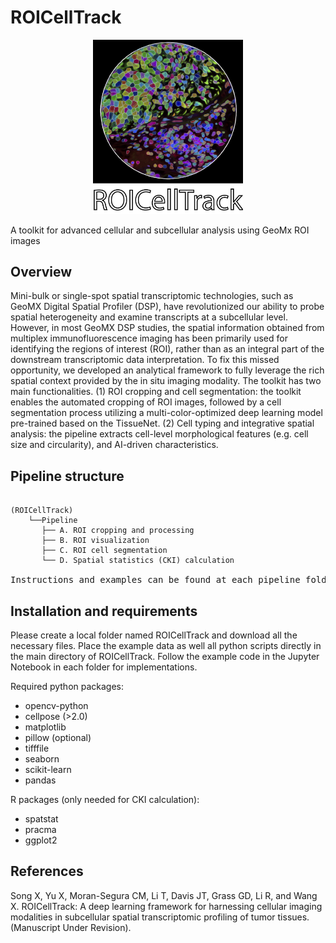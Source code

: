 # ROICellTrack

<p align="center">
  <img width="240"  src="https://github.com/wanglab1/ROICellTrack/blob/main/misc/logo.png">
</p>

A toolkit for advanced cellular and subcellular analysis using GeoMx ROI images

## Overview
Mini-bulk or single-spot spatial transcriptomic technologies, such as GeoMX Digital Spatial Profiler (DSP), have revolutionized our ability to probe spatial heterogeneity and examine transcripts at a subcellular level. However, in most GeoMX DSP studies, the spatial information obtained from multiplex immunofluorescence imaging has been primarily used for identifying the regions of interest (ROI), rather than as an integral part of the downstream transcriptomic data interpretation. To fix this missed opportunity, we developed an analytical framework to fully leverage the rich spatial context provided by the in situ imaging modality. The toolkit has two main functionalities. (1) ROI cropping and cell segmentation: the toolkit enables the automated cropping of ROI images, followed by a cell segmentation process utilizing a multi-color-optimized deep learning model pre-trained based on the TissueNet. (2) Cell typing and integrative spatial analysis: the pipeline extracts cell-level morphological features (e.g. cell size and circularity), and AI-driven characteristics. 

## Pipeline structure
<pre>
<code>
(ROICellTrack)
    └──Pipeline
       ├── A. ROI cropping and processing
       ├── B. ROI visualization
       ├── C. ROI cell segmentation
       └── D. Spatial statistics (CKI) calculation
</code>
Instructions and examples can be found at each pipeline folder. 
</pre>

## Installation and requirements
  Please create a local folder named ROICellTrack and download all the necessary files. Place the example data as well all python scripts directly in the main directory of ROICellTrack. Follow the example code in the Jupyter Notebook in each folder for implementations. 
  
  Required python packages:
  - opencv-python
  - cellpose (>2.0)
  - matplotlib
  - pillow (optional)
  - tifffile
  - seaborn
  - scikit-learn
  - pandas

  R packages (only needed for CKI calculation):
  - spatstat
  - pracma
  - ggplot2

## References
Song X, Yu X, Moran-Segura CM, Li T, Davis JT, Grass GD, Li R, and Wang X. ROICellTrack: A deep learning framework for harnessing cellular imaging modalities in subcellular spatial transcriptomic profiling of tumor tissues. (Manuscript Under Revision). 
